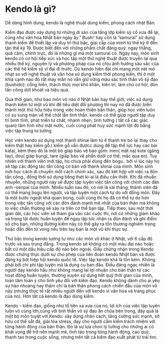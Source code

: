 # Kendo là gì?

Dễ dàng hình dung, kendo là nghệ thuật dùng kiếm, phong cách nhật Bản.

Kiếm đạo được xây dựng từ những di sản của tầng lớp kiếm sỹ cổ xưa để lại, cũng như văn hóa Nhật bản ngày ấy.” Bushi’ hay còn là ”samurai” sử dụng thanh kiếm để thiết lập và duy trì thứ bậc, giai cấp của mình từ thế kỷ 9 đến tận thế kỷ 19. Được biết đến với những phẩm chất đáng quý: ngay thẳng, quả cảm, chính trực, đó là những gì mà một samurai có. Ngày nay, môn sinh kendo có cơ hội tiếp xúc và học tập một thứ nghệ thuật được truyền lại qua nhiều thế ký, nguyên lý và phương pháp của nó chịu ảnh hưởng sâu sắc của các thế hệ kiếm sỹ vĩ đại đi trước. Dù kendo hiên đại chỉ mang một nét mờ nhạt so với nghệ thuật và văn hóa sử dụng kiếm thời phong kiến, thì ở một khía cạnh nào đó rất may mắn nó vẫn giữ vững màu sác tinh thần võ sỹ đạo \(bushido\): cống hiến, thách thức mọi khó khăn, kiên trì, làm chủ cơ hội, đòn tấn công dứt khoát và hiệu quả.

Qua thời gian, như bao môn võ nào ở Nhật bản hay thế giới, việc sử dụng thanh kiếm từ một vũ khí để tiêu diệt đối phương thì nay nó đã được biến thành một thứ hữu hiệu trong việc hoàn thiện bản thân, giúp học viên luôn có sự sung mãn về thể chất lẫn tinh thần. kendo có thể giúp người tập duy trì bình tĩnh, phát triển tư chất, nhanh nhẹn, tinh tường \( tất cẩ các giác quan\) tâm tĩnh như mặt nước, cuối cùng phát huy sức mạnh tột độ bằng việc tập trung tư tưởng.

Học viên kendo sử dụng một thanh shinai làm từ 4 thanh tre bó lại thay cho kiếm thật hay kiếm gỗ.\( kiếm gỗ vẫn đượcc dùng để tập thể lực hay các bài kata\), kèm theo đó là một bô giáp bảo vệ bao gồm: men\( mặt nạ\) kote \(găng tay\), dou\( giáp bụng\), tare \(giáp bảo vệ phần dưới cơ thể, mặc qua eo\). Tuy nhiên với thành viên mới tập, họ chưa phải dùng đến bogu.. bởi vì lúc này họ sẽ tập các động tác tấn công cơ bản với thanh shinai của mình. Môn sinh mới học cách di chuyển mốt cách chính xác, sau đó kêt hợp với việc ra đòn tấn công., đồng thời sử dụng tiếng thét ki-ai là điều cần thiết. Khi đã nhuẩn nhuyễn, những người này sẽ được tập luyện việc tấn công với chính các đàn anh –senpai của mình. Nhiều tuần sau đó, có nơi là vài tháng, thành viên đã có thể mang bogu lên người, và tập luyện một cách tự do với đồng môn. Đây là một bước ngoặt khá quan trọng, cuối cùng thì họ đã có thể tự do hơn trong việc tấn công với các đòn đánh mạnh mẽ nhất của bản thân mà không lo việc chấn thương sẽ xảy ra trên cơ thể bạn tập. Tiếp theo, sau một thời gian dài, các học viên sẽ tham gia vào các cuộc thi, nơi có những giám khảo và trọng tài được huấn luyện để ngay lập tức nhận ra đòn đánh và ghi điểm số cho bạn, những đường kiếm này có thể gây ra tổn thương nghiêm trọng hoặc đẫn đến tử vong nếu trên tay bạn là một vũ khí thực sự.

Thứ bậc trong kendo tương tự như các môn võ khác ở Nhật, với 6 cấp độ trước và sau trung đẳng. Trong kendo sẽ không có một màu đai nào hoặc bất cứ một dấu hiệu cấp độ nào bên ngoài. Giấy chứng nhận trong Kendo được chứng thực dưới sự cho phép của liên đoàn kendo Nhật bản và được đăng ký bởi hiệp hội kendo quốc tế. Việc tập kendo khá là tốn kém. Không phải bởi chi phí tập luyện mà là dụng cụ ban đầu. Điều đáng ngạc nhiên là người dạy kendo hầu như không mang lại lợi nhuận cho bản thân từ các hoạt động huấn luyện, thường xuyên sử dụng hết quỹ thời gian của mình, toàn tâm toàn ý cho tình yêu đối với kiếm đạo. Kendo không dành cho ai yêu sự hào nhoáng hay thậm chí là bản thân phong cách chiến đấu của môn võ này \(nhưng thực tế rất nhiều người đến với kendo vì văn hóa và trang phục của nó\). Hơn tất cả kendo là đạo dùng kiếm.

Kendo – kiếm đạo, giống như tổ tiên xa xưa của nó, lợi ích của việc tập luyện luôn vô cùng lớn,cùng với tinh thần võ sỹ đạo ẩn chứa bên trong, đây quả là một bộ môn tuyệt vời.Kendo: xây dựng nhân cách, tăng cường sức mạnh, sở hữu cơ thể sắt đá, giải tỏa stress, dạy cho người cầm kiếm trách nhiệm với từng hành động của bản thân. Đó là sự lựa chon lý tưởng cho những ai có khát vọng để trở nên mạnh mẽ, tỉnh táo trong từng hành động, cao quý; thanh tao trong cuộc sống, nhưng trên tất cả kiếm đạo xuất phát từ trái tim.

